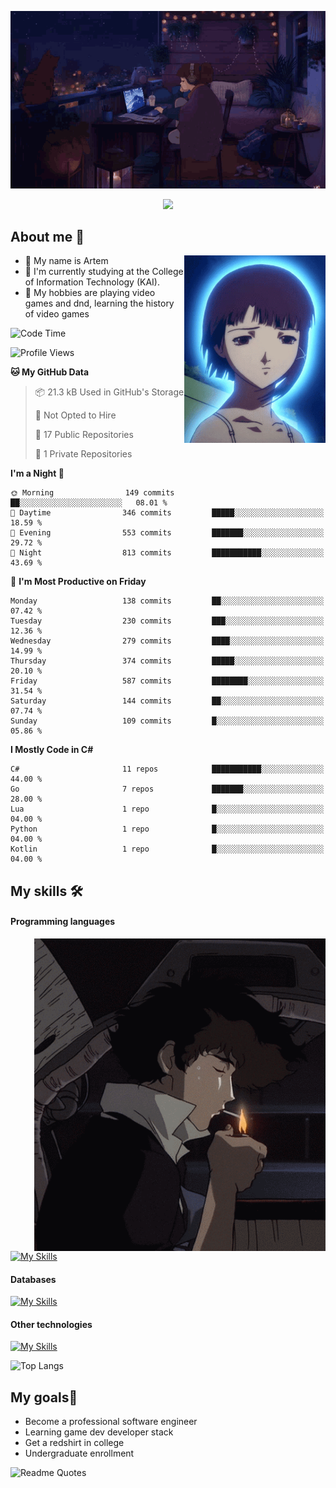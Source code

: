 <div align="center">
  <p>
    <img src="assets/lo-fi.gif">
  </p>
  <p>
    <img src="https://readme-typing-svg.herokuapp.com?color=%2336BCF7&lines=Welcome-to-my-profile&center=true&width=380&height=50&duration=4000&pause=1000">
  </p>
</div>

<div>
  <h2>About me 🚀</h2>
   <div align="center">
    <img src="assets/lain2.gif" align="right" height="300px">
  </div>
  <ul>
    <li>👨 My name is Artem</li>
    <li>🌱 I'm currently studying at the College of Information Technology (KAI).</li>
    <li>👾 My hobbies are playing video games and dnd, learning the history of video games </li>
  </ul>
</div>


<!--START_SECTION:waka-->
![Code Time](http://img.shields.io/badge/Code%20Time-194%20hrs%2013%20mins-blue)

![Profile Views](http://img.shields.io/badge/Profile%20Views-4-blue)

**🐱 My GitHub Data** 

> 📦 21.3 kB Used in GitHub's Storage 
 > 
> 🚫 Not Opted to Hire
 > 
> 📜 17 Public Repositories 
 > 
> 🔑 1 Private Repositories 
 > 
**I'm a Night 🦉** 

```text
🌞 Morning                149 commits         ██░░░░░░░░░░░░░░░░░░░░░░░   08.01 % 
🌆 Daytime                346 commits         █████░░░░░░░░░░░░░░░░░░░░   18.59 % 
🌃 Evening                553 commits         ███████░░░░░░░░░░░░░░░░░░   29.72 % 
🌙 Night                  813 commits         ███████████░░░░░░░░░░░░░░   43.69 % 
```
📅 **I'm Most Productive on Friday** 

```text
Monday                   138 commits         ██░░░░░░░░░░░░░░░░░░░░░░░   07.42 % 
Tuesday                  230 commits         ███░░░░░░░░░░░░░░░░░░░░░░   12.36 % 
Wednesday                279 commits         ████░░░░░░░░░░░░░░░░░░░░░   14.99 % 
Thursday                 374 commits         █████░░░░░░░░░░░░░░░░░░░░   20.10 % 
Friday                   587 commits         ████████░░░░░░░░░░░░░░░░░   31.54 % 
Saturday                 144 commits         ██░░░░░░░░░░░░░░░░░░░░░░░   07.74 % 
Sunday                   109 commits         █░░░░░░░░░░░░░░░░░░░░░░░░   05.86 % 
```


**I Mostly Code in C#** 

```text
C#                       11 repos            ███████████░░░░░░░░░░░░░░   44.00 % 
Go                       7 repos             ███████░░░░░░░░░░░░░░░░░░   28.00 % 
Lua                      1 repo              █░░░░░░░░░░░░░░░░░░░░░░░░   04.00 % 
Python                   1 repo              █░░░░░░░░░░░░░░░░░░░░░░░░   04.00 % 
Kotlin                   1 repo              █░░░░░░░░░░░░░░░░░░░░░░░░   04.00 % 
```




<!--END_SECTION:waka-->

## My skills 🛠️
#### Programming languages
<div align="center">
  <img src="assets/bebop_smoke.gif" align="right" height="500px">
</div>


[![My Skills](https://skillicons.dev/icons?i=go,cs,python)](https://skillicons.dev)
#### Databases
[![My Skills](https://skillicons.dev/icons?i=mysql,mongodb,postgres)](https://skillicons.dev)
#### Other technologies
[![My Skills](https://skillicons.dev/icons?i=unity,docker,git,wasm,githubactions,kafka)](https://skillicons.dev)

![Top Langs](https://github-readme-stats.vercel.app/api/top-langs/?username=nifle3&layout=compact&theme=nord)


## My goals🚀
- Become a professional software engineer
- Learning game dev developer stack
- Get a redshirt in college
- Undergraduate enrollment

![Readme Quotes](https://quotes-github-readme.vercel.app/api?type=horizontal&theme=nord) 
